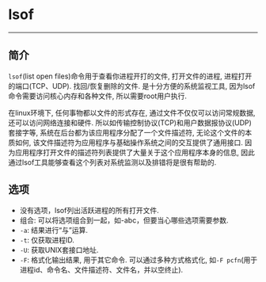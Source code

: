 # lsof

---

##  简介

`lsof`(list open files)命令用于查看你进程开打的文件, 打开文件的进程, 进程打开的端口(TCP、UDP). 找回/恢复删除的文件. 是十分方便的系统监视工具, 因为lsof命令需要访问核心内存和各种文件, 所以需要root用户执行.

在linux环境下, 任何事物都以文件的形式存在, 通过文件不仅仅可以访问常规数据, 还可以访问网络连接和硬件. 所以如传输控制协议(TCP)和用户数据报协议(UDP)套接字等, 系统在后台都为该应用程序分配了一个文件描述符, 无论这个文件的本质如何, 该文件描述符为应用程序与基础操作系统之间的交互提供了通用接口. 因为应用程序打开文件的描述符列表提供了大量关于这个应用程序本身的信息, 因此通过lsof工具能够查看这个列表对系统监测以及排错将是很有帮助的.

## 选项

* 没有选项，lsof列出活跃进程的所有打开文件.
* 组合: 可以将选项组合到一起，如-abc，但要当心哪些选项需要参数.
* `-a`: 结果进行“与”运算.
* `-t`: 仅获取进程ID.
* `-U`: 获取UNIX套接口地址.
* `-F`: 格式化输出结果, 用于其它命令. 可以通过多种方式格式化, 如`-F pcfn`(用于进程id、命令名、文件描述符、文件名，并以空终止).

